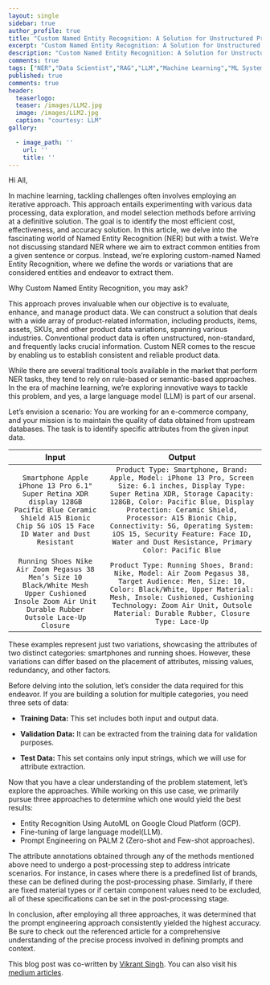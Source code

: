 ```yaml
---
layout: single
sidebar: true
author_profile: true
title: "Custom Named Entity Recognition: A Solution for Unstructured Product Data"
excerpt: "Custom Named Entity Recognition: A Solution for Unstructured Product Data"
description: "Custom Named Entity Recognition: A Solution for Unstructured Product Data."
comments: true
tags: ["NER","Data Scientist","RAG","LLM","Machine Learning","ML System Design"]
published: true
comments: true
header:
  teaserlogo:
  teaser: /images/LLM2.jpg
  image: /images/LLM2.jpg
  caption: "courtesy: LLM"
gallery:

  - image_path: ''
    url: ''
    title: ''
---
```

Hi All,

In machine learning, tackling challenges often involves employing an iterative approach. This approach entails experimenting with various data processing, data exploration, and model selection methods before arriving at a definitive solution. The goal is to identify the most efficient cost, effectiveness, and accuracy solution. In this article, we delve into the fascinating world of Named Entity Recognition (NER) but with a twist. We’re not discussing standard NER where we aim to extract common entities from a given sentence or corpus. Instead, we’re exploring custom-named Named Entity Recognition, where we define the words or variations that are considered entities and endeavor to extract them.

Why Custom Named Entity Recognition, you may ask? 

This approach proves invaluable when our objective is to evaluate, enhance, and manage product data. We can construct a solution that deals with a wide array of product-related information, including products, items, assets, SKUs, and other product data variations, spanning various industries. Conventional product data is often unstructured, non-standard, and frequently lacks crucial information. Custom NER comes to the rescue by enabling us to establish consistent and reliable product data.

While there are several traditional tools available in the market that perform NER tasks, they tend to rely on rule-based or semantic-based approaches. In the era of machine learning, we’re exploring innovative ways to tackle this problem, and yes, a large language model (LLM) is part of our arsenal.

Let’s envision a scenario: You are working for an e-commerce company, and your mission is to maintain the quality of data obtained from upstream databases. The task is to identify specific attributes from the given input data.


| Input      | Output | 
|   :---:      |    :----:   |
| `Smartphone Apple iPhone 13 Pro 6.1" Super Retina XDR display 128GB Pacific Blue Ceramic Shield A15 Bionic Chip 5G iOS 15 Face ID Water and Dust Resistant`      | `Product Type: Smartphone, Brand: Apple, Model: iPhone 13 Pro, Screen Size: 6.1 inches, Display Type: Super Retina XDR, Storage Capacity: 128GB, Color: Pacific Blue, Display Protection: Ceramic Shield, Processor: A15 Bionic Chip, Connectivity: 5G, Operating System: iOS 15, Security Feature: Face ID, Water and Dust Resistance, Primary Color: Pacific Blue`      |
| `Running Shoes Nike Air Zoom Pegasus 38 Men’s Size 10 Black/White Mesh Upper Cushioned Insole Zoom Air Unit Durable Rubber Outsole Lace-Up Closure`   | `Product Type: Running Shoes, Brand: Nike, Model: Air Zoom Pegasus 38, Target Audience: Men, Size: 10, Color: Black/White, Upper Material: Mesh, Insole: Cushioned, Cushioning Technology: Zoom Air Unit, Outsole Material: Durable Rubber, Closure Type: Lace-Up`        |

These examples represent just two variations, showcasing the attributes of two distinct categories: smartphones and running shoes. However, these variations can differ based on the placement of attributes, missing values, redundancy, and other factors.

Before delving into the solution, let’s consider the data required for this endeavor. If you are building a solution for multiple categories, you need three sets of data:

* **Training Data:** This set includes both input and output data.

* **Validation Data:** It can be extracted from the training data for validation purposes.

* **Test Data:** This set contains only input strings, which we will use for attribute extraction.

Now that you have a clear understanding of the problem statement, let’s explore the approaches. While working on this use case, we primarily pursue three approaches to determine which one would yield the best results:

* Entity Recognition Using AutoML on Google Cloud Platform (GCP).
* Fine-tuning of large language model(LLM).
* Prompt Engineering on PALM 2 (Zero-shot and Few-shot approaches).

The attribute annotations obtained through any of the methods mentioned above need to undergo a post-processing step to address intricate scenarios. For instance, in cases where there is a predefined list of brands, these can be defined during the post-processing phase. Similarly, if there are fixed material types or if certain component values need to be excluded, all of these specifications can be set in the post-processing stage.

In conclusion, after employing all three approaches, it was determined that the prompt engineering approach consistently yielded the highest accuracy. Be sure to check out the referenced article for a comprehensive understanding of the precise process involved in defining prompts and context.

This blog post was co-written by [Vikrant Singh](https://www.linkedin.com/in/vkrntkmrsngh/). You can also visit his [medium articles](https://medium.com/@vkrntkmrsngh).
